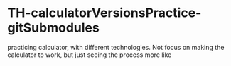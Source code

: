 # TH-calculatorVersionsPractice-gitSubmodules
practicing calculator, with different technologies. Not focus on making the calculator to work, but just seeing the process more like
